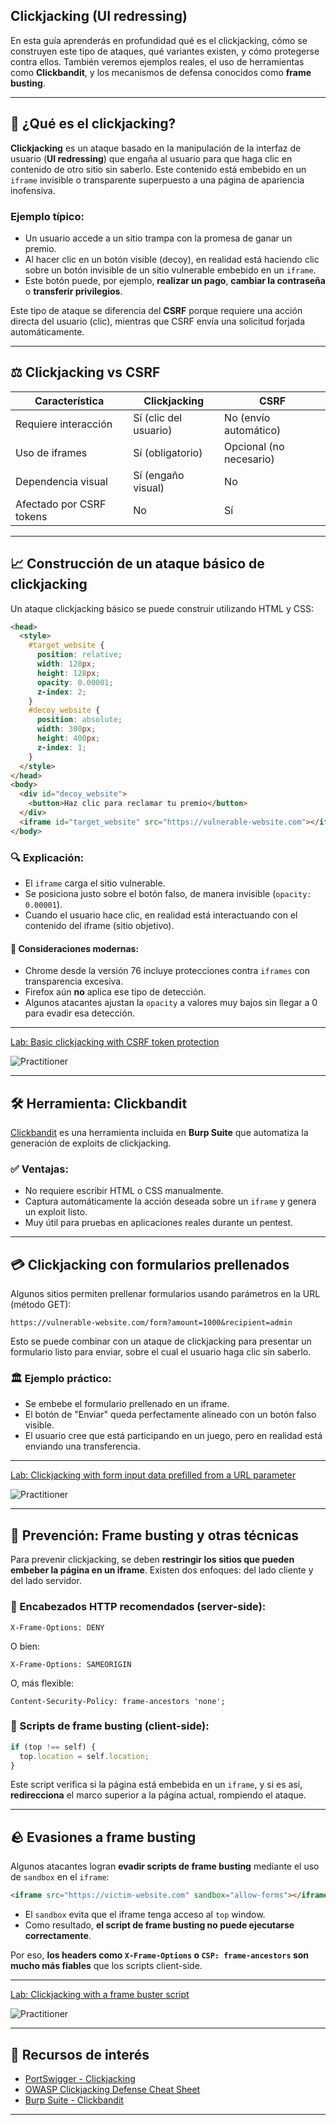 ## Clickjacking (UI redressing)

En esta guía aprenderás en profundidad qué es el clickjacking, cómo se construyen este tipo de ataques, qué variantes existen, y cómo protegerse contra ellos. También veremos ejemplos reales, el uso de herramientas como **Clickbandit**, y los mecanismos de defensa conocidos como **frame busting**.

---

## 🔐 ¿Qué es el clickjacking?

**Clickjacking** es un ataque basado en la manipulación de la interfaz de usuario (**UI redressing**) que engaña al usuario para que haga clic en contenido de otro sitio sin saberlo. Este contenido está embebido en un `iframe` invisible o transparente superpuesto a una página de apariencia inofensiva.

### Ejemplo típico:

* Un usuario accede a un sitio trampa con la promesa de ganar un premio.
* Al hacer clic en un botón visible (decoy), en realidad está haciendo clic sobre un botón invisible de un sitio vulnerable embebido en un `iframe`.
* Este botón puede, por ejemplo, **realizar un pago**, **cambiar la contraseña** o **transferir privilegios**.

Este tipo de ataque se diferencia del **CSRF** porque requiere una acción directa del usuario (clic), mientras que CSRF envía una solicitud forjada automáticamente.

---

## ⚖️ Clickjacking vs CSRF

| Característica           | Clickjacking          | CSRF                  |
| ------------------------ | --------------------- | --------------------- |
| Requiere interacción     | Sí (clic del usuario) | No (envío automático) |
| Uso de iframes           | Sí (obligatorio)      | Opcional (no necesario) |
| Dependencia visual       | Sí (engaño visual)    | No                    |
| Afectado por CSRF tokens | No                    | Sí                    |

---

## 📈 Construcción de un ataque básico de clickjacking

Un ataque clickjacking básico se puede construir utilizando HTML y CSS:

```html
<head>
  <style>
    #target_website {
      position: relative;
      width: 128px;
      height: 128px;
      opacity: 0.00001;
      z-index: 2;
    }
    #decoy_website {
      position: absolute;
      width: 300px;
      height: 400px;
      z-index: 1;
    }
  </style>
</head>
<body>
  <div id="decoy_website">
    <button>Haz clic para reclamar tu premio</button>
  </div>
  <iframe id="target_website" src="https://vulnerable-website.com"></iframe>
</body>
```

### 🔍 Explicación:

* El `iframe` carga el sitio vulnerable.
* Se posiciona justo sobre el botón falso, de manera invisible (`opacity: 0.00001`).
* Cuando el usuario hace clic, en realidad está interactuando con el contenido del iframe (sitio objetivo).

#### 🚫 Consideraciones modernas:

* Chrome desde la versión 76 incluye protecciones contra `iframes` con transparencia excesiva.
* Firefox aún **no** aplica ese tipo de detección.
* Algunos atacantes ajustan la `opacity` a valores muy bajos sin llegar a 0 para evadir esa detección.

---

[Lab: Basic clickjacking with CSRF token protection](1_Basic_clickjacking_with_CSRF_token_protection.md)  

![Practitioner](https://img.shields.io/badge/level-Apprentice-green) 

---
## 🛠️ Herramienta: Clickbandit

[Clickbandit](https://portswigger.net/burp/documentation/desktop/tools/clickbandit) es una herramienta incluida en **Burp Suite** que automatiza la generación de exploits de clickjacking.

### ✅ Ventajas:

* No requiere escribir HTML o CSS manualmente.
* Captura automáticamente la acción deseada sobre un `iframe` y genera un exploit listo.
* Muy útil para pruebas en aplicaciones reales durante un pentest.

---

## 💳 Clickjacking con formularios prellenados

Algunos sitios permiten prellenar formularios usando parámetros en la URL (método GET):

```url
https://vulnerable-website.com/form?amount=1000&recipient=admin
```

Esto se puede combinar con un ataque de clickjacking para presentar un formulario listo para enviar, sobre el cual el usuario haga clic sin saberlo.

### 🏛️ Ejemplo práctico:

* Se embebe el formulario prellenado en un iframe.
* El botón de "Enviar" queda perfectamente alineado con un botón falso visible.
* El usuario cree que está participando en un juego, pero en realidad está enviando una transferencia.

---

[Lab: Clickjacking with form input data prefilled from a URL parameter](2_Clickjacking_with_form_input_data_prefilled_from_a_URL_parameter.md)  

![Practitioner](https://img.shields.io/badge/level-Apprentice-green) 


---

## 🚫 Prevención: Frame busting y otras técnicas

Para prevenir clickjacking, se deben **restringir los sitios que pueden embeber la página en un iframe**. Existen dos enfoques: del lado cliente y del lado servidor.

### 🔰 Encabezados HTTP recomendados (server-side):

```http
X-Frame-Options: DENY
```

O bien:

```http
X-Frame-Options: SAMEORIGIN
```

O, más flexible:

```http
Content-Security-Policy: frame-ancestors 'none';
```

### 🔧 Scripts de frame busting (client-side):

```javascript
if (top !== self) {
  top.location = self.location;
}
```

Este script verifica si la página está embebida en un `iframe`, y si es así, **redirecciona** el marco superior a la página actual, rompiendo el ataque.

---

## 🪨 Evasiones a frame busting

Algunos atacantes logran **evadir scripts de frame busting** mediante el uso de `sandbox` en el `iframe`:

```html
<iframe src="https://victim-website.com" sandbox="allow-forms"></iframe>
```

* El `sandbox` evita que el iframe tenga acceso al `top` window.
* Como resultado, **el script de frame busting no puede ejecutarse correctamente**.

Por eso, **los headers como ****************`X-Frame-Options`**************** o ****************`CSP: frame-ancestors`**************** son mucho más fiables** que los scripts client-side.

---

[Lab: Clickjacking with a frame buster script](3_Clickjacking_with_a_frame_buster_script.md)  

![Practitioner](https://img.shields.io/badge/level-Apprentice-green) 

---

## 🔗 Recursos de interés

* [PortSwigger - Clickjacking](https://portswigger.net/web-security/clickjacking)
* [OWASP Clickjacking Defense Cheat Sheet](https://cheatsheetseries.owasp.org/cheatsheets/Clickjacking_Defense_Cheat_Sheet.html)
* [Burp Suite - Clickbandit](https://portswigger.net/burp/documentation/desktop/tools/clickbandit)

---
